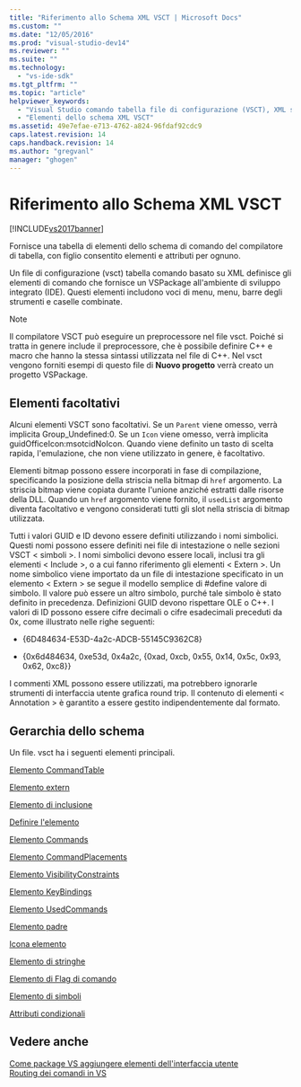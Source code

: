 ```yaml
---
title: "Riferimento allo Schema XML VSCT | Microsoft Docs"
ms.custom: ""
ms.date: "12/05/2016"
ms.prod: "visual-studio-dev14"
ms.reviewer: ""
ms.suite: ""
ms.technology: 
  - "vs-ide-sdk"
ms.tgt_pltfrm: ""
ms.topic: "article"
helpviewer_keywords: 
  - "Visual Studio comando tabella file di configurazione (VSCT), XML schema"
  - "Elementi dello schema XML VSCT"
ms.assetid: 49e7efae-e713-4762-a824-96fdaf92cdc9
caps.latest.revision: 14
caps.handback.revision: 14
ms.author: "gregvanl"
manager: "ghogen"
---
```

# Riferimento allo Schema XML VSCT
[!INCLUDE[vs2017banner](../code-quality/includes/vs2017banner.md)]

Fornisce una tabella di elementi dello schema di comando del compilatore di tabella, con figlio consentito elementi e attributi per ognuno.  
  
 Un file di configurazione \(vsct\) tabella comando basato su XML definisce gli elementi di comando che fornisce un VSPackage all'ambiente di sviluppo integrato \(IDE\). Questi elementi includono voci di menu, menu, barre degli strumenti e caselle combinate.  
  
> [!NOTE]
>  Il compilatore VSCT può eseguire un preprocessore nel file vsct. Poiché si tratta in genere include il preprocessore, che è possibile definire C\+\+ e macro che hanno la stessa sintassi utilizzata nel file di C\+\+. Nel vsct vengono forniti esempi di questo file di **Nuovo progetto** verrà creato un progetto VSPackage.  
  
## Elementi facoltativi  
 Alcuni elementi VSCT sono facoltativi. Se un `Parent` viene omesso, verrà implicita Group\_Undefined:0. Se un `Icon` viene omesso, verrà implicita guidOfficeIcon:msotcidNoIcon. Quando viene definito un tasto di scelta rapida, l'emulazione, che non viene utilizzato in genere, è facoltativo.  
  
 Elementi bitmap possono essere incorporati in fase di compilazione, specificando la posizione della striscia nella bitmap di `href` argomento. La striscia bitmap viene copiata durante l'unione anziché estratti dalle risorse della DLL. Quando un `href` argomento viene fornito, il `usedList` argomento diventa facoltativo e vengono considerati tutti gli slot nella striscia di bitmap utilizzata.  
  
 Tutti i valori GUID e ID devono essere definiti utilizzando i nomi simbolici. Questi nomi possono essere definiti nei file di intestazione o nelle sezioni VSCT \< simboli \>. I nomi simbolici devono essere locali, inclusi tra gli elementi \< Include \>, o a cui fanno riferimento gli elementi \< Extern \>. Un nome simbolico viene importato da un file di intestazione specificato in un elemento \< Extern \> se segue il modello semplice di \#define valore di simbolo. Il valore può essere un altro simbolo, purché tale simbolo è stato definito in precedenza. Definizioni GUID devono rispettare OLE o C\+\+. I valori di ID possono essere cifre decimali o cifre esadecimali preceduti da 0x, come illustrato nelle righe seguenti:  
  
-   {6D484634\-E53D\-4a2c\-ADCB\-55145C9362C8}  
  
-   {0x6d484634, 0xe53d, 0x4a2c, {0xad, 0xcb, 0x55, 0x14, 0x5c, 0x93, 0x62, 0xc8}}  
  
 I commenti XML possono essere utilizzati, ma potrebbero ignorarle strumenti di interfaccia utente grafica round trip. Il contenuto di elementi \< Annotation \> è garantito a essere gestito indipendentemente dal formato.  
  
## Gerarchia dello schema  
 Un file. vsct ha i seguenti elementi principali.  
  
 [Elemento CommandTable](../extensibility/commandtable-element.md)  
  
 [Elemento extern](../extensibility/extern-element.md)  
  
 [Elemento di inclusione](../extensibility/include-element.md)  
  
 [Definire l'elemento](../extensibility/define-element.md)  
  
 [Elemento Commands](../extensibility/commands-element.md)  
  
 [Elemento CommandPlacements](../extensibility/commandplacements-element.md)  
  
 [Elemento VisibilityConstraints](../extensibility/visibilityconstraints-element.md)  
  
 [Elemento KeyBindings](../extensibility/keybindings-element.md)  
  
 [Elemento UsedCommands](../extensibility/usedcommands-element.md)  
  
 [Elemento padre](../extensibility/parent-element.md)  
  
 [Icona elemento](../extensibility/icon-element.md)  
  
 [Elemento di stringhe](../extensibility/strings-element.md)  
  
 [Elemento di Flag di comando](../extensibility/command-flag-element.md)  
  
 [Elemento di simboli](../extensibility/symbols-element.md)  
  
 [Attributi condizionali](../extensibility/vsct-xml-schema-conditional-attributes.md)  
  
## Vedere anche  
 [Come package VS aggiungere elementi dell'interfaccia utente](../extensibility/internals/how-vspackages-add-user-interface-elements.md)   
 [Routing dei comandi in VS](../extensibility/internals/command-routing-in-vspackages.md)